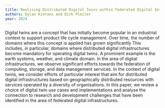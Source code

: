```yaml
---
title: Realising Distributed Digital Twins within Federated Digital Infrastructures
authors: Dylan Kierans and Dirk Pleiter
year: 2024
---
```

Digital twins are a concept that has initially become popular in an industrial context to support product life cycle management. Over time, the number of domains where this concept is applied has grown significantly This includes, in particular, domains where distributed digital infrastructures become mandatory for operating digital twins. A prominent example is the earth systems, weather, and climate domain. In the area of digital infrastructures, we observe significant efforts towards the federation of computing, storage, and data management services. In the context of digital twins, we consider efforts of particular interest that aim for distributed digital infrastructures based on geographically distributed resources with services operated by a diversity of organisations. In this paper, we review a choice of digital twin use cases and implementations and analyse the connection to research and development challenges that have been identified in the area of federated digital infrastructures.